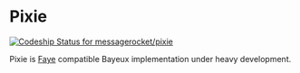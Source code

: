 Pixie
=====

[ ![Codeship Status for messagerocket/pixie](https://codeship.com/projects/eb1dde70-2d10-0133-c122-16954c8f6a18/status?branch=master)](https://codeship.com/projects/98754)

Pixie is [Faye](http://faye.jcoglan.com) compatible Bayeux implementation under heavy development.
